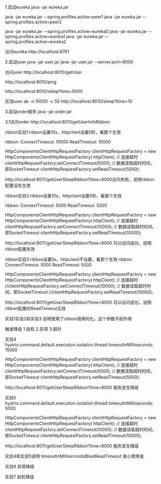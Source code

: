 1.启动eureka
java -jar eureka.jar 

java -jar eureka.jar --spring.profiles.active=peer1
java -jar eureka.jar --spring.profiles.active=peer2

java -jar eureka.jar --spring.profiles.active=eureka0
java -jar eureka.jar --spring.profiles.active=eureka1
java -jar eureka.jar --spring.profiles.active=eureka2

访问eureka 
http://localhost:8761


2.启动user
java  -jar user.jar
java  -jar user.jar --server.port=8000         

访问user
http://localhost:8010/getUser

http://localhost:8010/ping

http://localhost:8010/sleep?time=5000


压测user
ab -n 10000 -c 50  http://localhost:8010/sleep?time=10


3.启动order服务
java -jar  order.jar

3.1访问order 
http://localhost:8011/getUserInfoRibbon


ribbon实验1:ribbon设置10s，httpclient设置5秒，看那个生效

ribbon:
  ConnectTimeout: 10000
  ReadTimeout: 10000

HttpComponentsClientHttpRequestFactory clientHttpRequestFactory = new HttpComponentsClientHttpRequestFactory(
		httpClient);
// 连接超时
clientHttpRequestFactory.setConnectTimeout(5000);
// 数据读取超时时间，即SocketTimeout
clientHttpRequestFactory.setReadTimeout(5000);

http://localhost:8011/getUserSleepRibbon?time=6000访问失败，说明ribbon配置没有生效


ribbon实验2:ribbon设置10s，httpclient设置5秒，看那个生效

ribbon:
  ConnectTimeout: 5000
  ReadTimeout: 5000

HttpComponentsClientHttpRequestFactory clientHttpRequestFactory = new HttpComponentsClientHttpRequestFactory(
		httpClient);
// 连接超时
clientHttpRequestFactory.setConnectTimeout(10000);
// 数据读取超时时间，即SocketTimeout
clientHttpRequestFactory.setReadTimeout(10000);

http://localhost:8011/getUserSleepRibbon?time=6000 可以访问成功，说明ribbon配置失效

ribbon实验3:ribbon设置5s，httpclient不设置，看那个生效
ribbon:
  ConnectTimeout: 5000
  ReadTimeout: 5000

HttpComponentsClientHttpRequestFactory clientHttpRequestFactory = new HttpComponentsClientHttpRequestFactory(
		httpClient);
// 连接超时
//clientHttpRequestFactory.setConnectTimeout(10000);
// 数据读取超时时间，即SocketTimeout
//clientHttpRequestFactory.setReadTimeout(10000);

http://localhost:8011/getUserSleepRibbon?time=6000 可以访问成功，说明ribbon配置的ReadTimeout无效


实验1实验2和实验3 说明使用了ribbon调用的化，这个参数不起作用


触发降级
1.宕机
2.异常
3.超时


实验4 
hystrix.command.default.execution.isolation.thread.timeoutInMilliseconds: 15000

HttpComponentsClientHttpRequestFactory clientHttpRequestFactory = new HttpComponentsClientHttpRequestFactory(
		httpClient);
// 连接超时
clientHttpRequestFactory.setConnectTimeout(5000);
// 数据读取超时时间，即SocketTimeout
clientHttpRequestFactory.setReadTimeout(5000);

http://localhost:8011/getUserSleepRibbon?time=6000  服务发生降级


实验5 
hystrix.command.default.execution.isolation.thread.timeoutInMilliseconds: 5000

HttpComponentsClientHttpRequestFactory clientHttpRequestFactory = new HttpComponentsClientHttpRequestFactory(
		httpClient);
// 连接超时
clientHttpRequestFactory.setConnectTimeout(10000);
// 数据读取超时时间，即SocketTimeout
clientHttpRequestFactory.setReadTimeout(10000);

http://localhost:8011/getUserSleepRibbon?time=6000  服务发生降级

实验4和实验5说明  timeoutInMilliseconds和setReadTimeout 谁小使用谁


实验6 异常降级

实验7 宕机降级


